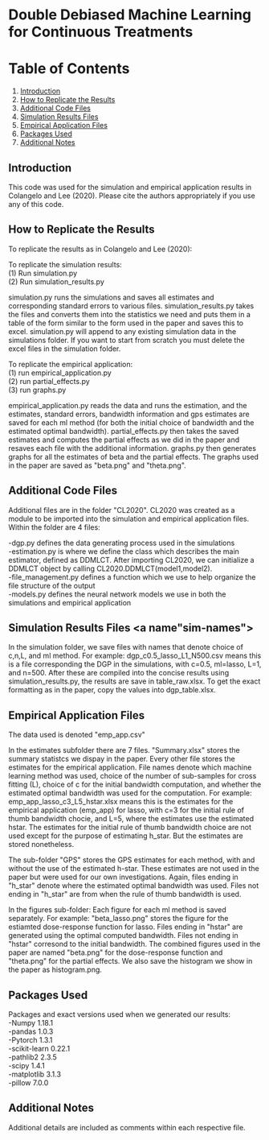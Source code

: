 # Double Debiased Machine Learning for Continuous Treatments

# Table of Contents
1. [Introduction](#introduction)
2. [How to Replicate the Results](#replication)
3. [Additional Code Files](#additional-files)
4. [Simulation Results Files](#sim-names)
5. [Empirical Application Files](#emp-files)
6. [Packages Used](#packages)
7. [Additional Notes](#notes)

## Introduction <a name="introduction"></a>
This code was used for the simulation and empirical application
results in Colangelo and Lee (2020). Please cite the authors appropriately if you 
use any of this code.

## How to Replicate the Results <a name="replication"></a>

To replicate the results as in Colangelo and Lee (2020):

To replicate the simulation results:<br />
(1) Run simulation.py<br />
(2) Run simulation_results.py

simulation.py runs the simulations and saves all estimates and corresponding standard errors to 
various files. simulation_results.py takes the files and converts them into the statistics we need
and puts them in a table of the form similar to the form used in the paper and saves this to excel.
simulation.py will append to any existing simulation data in the simulations folder. If you want
to start from scratch you must delete the excel files in the simulation folder.

To replicate the empirical application:<br />
(1) run empirical_application.py<br />
(2) run partial_effects.py<br />
(3) run graphs.py

empirical_application.py reads the data and runs the estimation, and the estimates, standard errors,
bandwidth information and gps estimates are saved for each ml method (for both the initial choice of
bandwidth and the estimated optimal bandwidth). partial_effects.py then takes the saved estimates and
computes the partial effects as we did in the paper and resaves each file with the additional information.
graphs.py then generates graphs for all the estimates of beta and the partial effects. The graphs
used in the paper are saved as "beta.png" and "theta.png". 

## Additional Code Files <a name="additional-files"></a>
Additional files are in the folder "CL2020". CL2020 was created as a module to be imported into 
the simulation and empirical application files. Within the folder are 4 files:

-dgp.py defines the data generating process used in the simulations<br />
-estimation.py is where we define the class which describes the main estimator, defined as DDMLCT. 
 After importing CL2020, we can initialize a DDMLCT object by calling CL2020.DDMLCT(model1,model2).<br />
-file_management.py defines a function which we use to help organize the file structure of the output<br />
-models.py defines the neural network models we use in both the simulations and empirical application

## Simulation Results Files <a name"sim-names"></a>
In the simulation folder, we save files with names that denote choice of c,n,L, and ml method.
For example: dgp_c0.5_lasso_L1_N500.csv means this is a file corresponding the DGP in the simulations,
with c=0.5, ml=lasso, L=1, and n=500. After these are compiled into the concise results using 
simulation_results.py, the results are save in table_raw.xlsx. To get the exact formatting as in the
paper, copy the values into dgp_table.xlsx.

## Empirical Application Files <a name="emp-files"></a>
The data used is denoted "emp_app.csv"

In the estimates subfolder there are 7 files. "Summary.xlsx" stores the summary statistcs we dispay
in the paper. Every other file stores the estimates for the empirical application. File names denote
which machine learning method was used, choice of the number of sub-samples for cross fitting (L),
choice of c for the initial bandwidth computation, and whether the estimated optimal bandwidth was used
for the computation. 
For example: emp_app_lasso_c3_L5_hstar.xlsx means this is the estimates for the empirical application
(emp_app) for lasso, with c=3 for the initial rule of thumb bandwidth chocie, and L=5, where the estimates
use the estimated hstar. The estimates for the initial rule of thumb bandwidth choice are not used except
for the purpose of estimating h_star. But the estimates are stored nonetheless.

The sub-folder "GPS" stores the GPS estimates for each method, with and without the use of the estimated
h-star. These estimates are not used in the paper but were used for our own investigations. Again, files
ending in "h_star" denote where the estimated optimal bandwidth was used. Files not ending in "h_star"
are from when the rule of thumb bandwidth is used. 

In the figures sub-folder: Each figure for each ml method is saved separately. 
For example: "beta_lasso.png" stores the figure for the estiamted dose-response function for lasso.
Files ending in "hstar" are generated using the optimal computed bandwidth. Files not ending in 
"hstar" corresond to the initial bandwidth. The combined figures used in the paper are named
"beta.png" for the dose-response function and "theta.png" for the partial effects. We also save the
histogram we show in the paper as histogram.png.

## Packages Used <a name="packages"></a>
Packages and exact versions used when we generated our results:<br />
-Numpy 1.18.1 <br />
-pandas 1.0.3<br />
-Pytorch 1.3.1<br />
-scikit-learn 0.22.1<br />
-pathlib2 2.3.5<br />
-scipy 1.4.1<br />
-matplotlib 3.1.3<br />
-pillow 7.0.0

## Additional Notes <a name="notes"></a>
Additional details are included as comments within each respective file.

